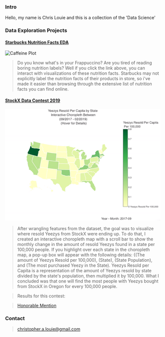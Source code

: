 ### Intro

Hello, my name is Chris Louie and this is a collection of the 'Data Science'

### Data Exploration Projects

#### [Starbucks Nutrition Facts EDA](https://medium.com/@chris.louie/can-a-starbucks-a-day-keep-the-doctor-away-b2b71c4baa70)

![Caffeine Plot](ruwai.github.io/starbucksEDAplot.gif "3D Scatter Plot of Caffeinated Starbucks Drinks")

> Do you know what's in your Frappuccino? Are you tired of reading boring nutrition labels? Well if you click the link above, you can interact with visualizations of these nutrition facts. Starbucks may not explicitly label the nutrition facts of their products in store, so i've made it easier than browsing through the extensive list of nutrition facts you can find online.

#### [StockX Data Contest 2019](https://github.com/Ruwai/stockx-eda-2019)

![StockX Choropleth Map](https://github.com/Ruwai/stockx-eda-2019/blob/master/stockXMap.gif "StockX Choropleth Map")

> After wrangling features from the dataset, the goal was to visualize where resold Yeezys from StockX were ending up. To do that, I created an interactive choropleth map with a scroll bar to show the monthly change in the amount of resold Yeezys found in a state per 100,000 people. If you highlight over each state in the choropleth map, a pop-up box will appear with the following details: {(The amount of Yeezys Resold per 100,000), (State), (State Population), and (The most purchased Yeezy in the State). Yeezys Resold per Capita is a representation of the amount of Yeezys resold by state divided by the state's population, then multiplied it by 100,000. What I concluded was that one will find the most people with Yeezys bought from StockX in Oregon for every 100,000 people.

> Results for this contest:

> [Honorable Mention](https://stockx.com/news/2019-data-contest-winner/)

### Contact

> christopher.a.louie@gmail.com
